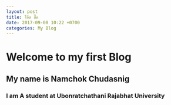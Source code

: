 ```yaml
---
layout: post
title: โอ๊ต ตื๊ด
date: 2017-09-08 10:22 +0700
categories: My Blog
---
```


# Welcome to my first Blog
## My name is Namchok Chudasnig
### I am A student at Ubonratchathani Rajabhat University
